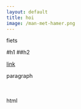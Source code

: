 ```yaml
---
layout: default
title: hoi
image: /man-met-hamer.png
---
```


fiets

#h1
##h2

[link](url) 

paragraph

<br /><br />html